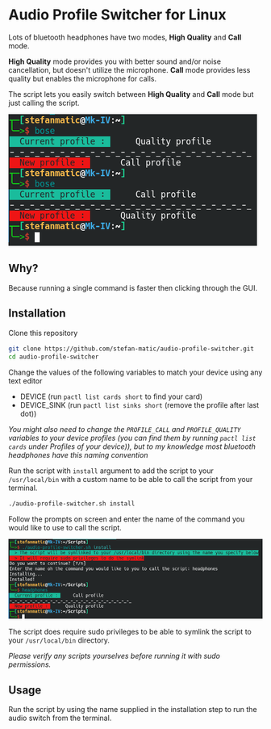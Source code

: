 # Audio Profile Switcher for Linux

Lots of bluetooth headphones have two modes, **High Quality** and **Call** mode.

**High Quality** mode provides you with better sound and/or noise cancellation, but doesn't utilize the microphone.
**Call** mode provides less quality but enables the microphone for calls.

The script lets you easily switch between **High Quality** and **Call** mode but just calling the script.

![Example](assets/example.png)

## Why?

Because running a single command is faster then clicking through the GUI.

## Installation

Clone this repository

```bash
git clone https://github.com/stefan-matic/audio-profile-switcher.git
cd audio-profile-switcher
```

Change the values of the following variables to match your device using any text editor

- DEVICE (run `pactl list cards short` to find your card)
- DEVICE_SINK (run `pactl list sinks short` (remove the profile after last dot))

*You might also need to change the `PROFILE_CALL` and `PROFILE_QUALITY` variables to your device profiles (you can find them by running `pactl list cards` under Profiles of your device)), but to my knowledge most bluetooth headphones have this naming convention*


Run the script with `install` argument to add the script to your `/usr/local/bin` with a custom name to be able to call the script from your terminal.
```bash
./audio-profile-switcher.sh install
```

Follow the prompts on screen and enter the name of the command you would like to use to call the script.

![Installation](assets/installation.png)

The script does require sudo privileges to be able to symlink the script to your `/usr/local/bin` directory.

*Please verify any scripts yourselves before running it with sudo permissions.*

## Usage

Run the script by using the name supplied in the installation step to run the audio switch from the terminal.


